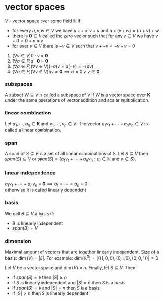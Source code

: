 # vector spaces

$V$ - vector space over some field $\mathbb{K}$ if:

- for every $u, v, w \in V$ we have $u + v = v + u$ and $u + (v + w) = (u + v) + w$
- there is $\mathbf{0} \in V$ called the _zero vector_ such that for any $v \in V$ we have $v + 0 = 0 + v = v$
- for ever $v \in V$ there is $-v \in V$ such that $v + -v = -v + v = 0$

1. $(\forall v \in V) 0 \cdot v = \mathbf{0}$
2. $(\forall a \in F) a \cdot \mathbf{0} = \mathbf{0}$
3. $(\forall a \in F)(\forall v \in V) (-a)v = a(-v) = -(av)$
4. $(\forall a \in F)(\forall v \in V) av = \mathbf{0} \implies a = 0 \lor v \in \mathbf{0}$

### subspaces

A subset $W \subseteq V$ is called a subspace of $V$ if $W$ is a vector space over $\mathbf{K}$ under the same operations of vector addition and scalar multiplication.

### linear combination

Let $a_1, \cdots, a_n \in \mathbf{K}$ and $v_1, \cdots, v_n \in V$. The vector $a_1v_1 + \cdots + a_nv_n \in V$ is called a linear combination.

### span

A span of $S \subseteq V$ is a set of all linear combinations of S. Let $S \subseteq V$ then $span(S) \subseteq V$ or $span(S) = \{a_1v_1 + \cdots + a_nv_n : a_i \in \mathbb{K}$ and $v_i \in S\}$.

### linear independence

$a_1v_1 + \cdots + a_nv_n = \mathbf{0} \implies a_1 = \cdots = a_n = 0$\
otherwise it is called linearly dependent

### basis

We call $B \subseteq V$ a basis if:

- $B$ is linearly independent
- $span(B) = V$

### dimension

Maximal amount of vectors that are together linearly independent. Size of a basis: $\dim(V) = |B|$. For example: $\dim(\mathbb{R}^3) = |\{(1, 0, 0), (0, 1, 0), (0, 0, 1)\}| = 3$

Let $V$ be a vector space and $\dim(V) = n$. Finally, let $S \subseteq V$. Then:

- if $span(S) = V$ then $|S| \ge n$
- if $S$ is linearly independent and $|S| = n$ then $S$ is a basis
- if $span(S) = V$ and $|S| = n$ then $S$ is a basis
- if $|S| > n$ then $S$ is linearly dependent
